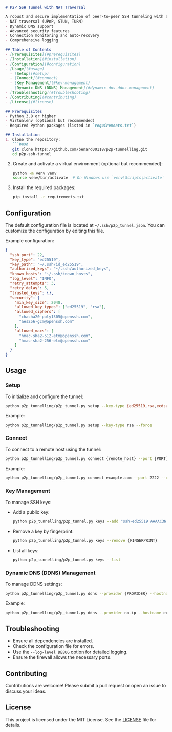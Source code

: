 

```markdown
# P2P SSH Tunnel with NAT Traversal

A robust and secure implementation of peer-to-peer SSH tunneling with advanced features:
- NAT traversal (UPnP, STUN, TURN)
- Dynamic DNS support
- Advanced security features
- Connection monitoring and auto-recovery
- Comprehensive logging

## Table of Contents
- [Prerequisites](#prerequisites)
- [Installation](#installation)
- [Configuration](#configuration)
- [Usage](#usage)
  - [Setup](#setup)
  - [Connect](#connect)
  - [Key Management](#key-management)
  - [Dynamic DNS (DDNS) Management](#dynamic-dns-ddns-management)
- [Troubleshooting](#troubleshooting)
- [Contributing](#contributing)
- [License](#license)

## Prerequisites
- Python 3.8 or higher
- Virtualenv (optional but recommended)
- Required Python packages (listed in `requirements.txt`)

## Installation
1. Clone the repository:
   ```bash
   git clone https://github.com/benard00118/p2p-tunnelling.git
   cd p2p-ssh-tunnel
   ```

2. Create and activate a virtual environment (optional but recommended):
   ```bash
   python -m venv venv
   source venv/bin/activate  # On Windows use `venv\Scripts\activate`
   ```

3. Install the required packages:
   ```bash
   pip install -r requirements.txt
   ```

## Configuration
The default configuration file is located at `~/.ssh/p2p_tunnel.json`. You can customize the configuration by editing this file.

Example configuration:
```json
{
  "ssh_port": 22,
  "key_type": "ed25519",
  "key_path": "~/.ssh/id_ed25519",
  "authorized_keys": "~/.ssh/authorized_keys",
  "known_hosts": "~/.ssh/known_hosts",
  "log_level": "INFO",
  "retry_attempts": 3,
  "retry_delay": 5,
  "trusted_keys": {},
  "security": {
    "min_key_size": 2048,
    "allowed_key_types": ["ed25519", "rsa"],
    "allowed_ciphers": [
      "chacha20-poly1305@openssh.com",
      "aes256-gcm@openssh.com"
    ],
    "allowed_macs": [
      "hmac-sha2-512-etm@openssh.com",
      "hmac-sha2-256-etm@openssh.com"
    ]
  }
}
```

## Usage

### Setup
To initialize and configure the tunnel:
```bash
python p2p_tunnelling/p2p_tunnel.py setup --key-type {ed25519,rsa,ecdsa} --force
```
Example:
```bash
python p2p_tunnelling/p2p_tunnel.py setup --key-type rsa --force
```

### Connect
To connect to a remote host using the tunnel:
```bash
python p2p_tunnelling/p2p_tunnel.py connect {remote_host} --port {PORT} --reverse --timeout {TIMEOUT}
```
Example:
```bash
python p2p_tunnelling/p2p_tunnel.py connect example.com --port 2222 --reverse --timeout 60
```

### Key Management
To manage SSH keys:
- Add a public key:
  ```bash
  python p2p_tunnelling/p2p_tunnel.py keys --add "ssh-ed25519 AAAAC3NzaC1lZDI1NTE5AAAAIB3..."
  ```
- Remove a key by fingerprint:
  ```bash
  python p2p_tunnelling/p2p_tunnel.py keys --remove {FINGERPRINT}
  ```
- List all keys:
  ```bash
  python p2p_tunnelling/p2p_tunnel.py keys --list
  ```

### Dynamic DNS (DDNS) Management
To manage DDNS settings:
```bash
python p2p_tunnelling/p2p_tunnel.py ddns --provider {PROVIDER} --hostname {HOSTNAME} --username {USERNAME} --password {PASSWORD}
```
Example:
```bash
python p2p_tunnelling/p2p_tunnel.py ddns --provider no-ip --hostname example.ddns.net --username myuser --password mypass
```

## Troubleshooting
- Ensure all dependencies are installed.
- Check the configuration file for errors.
- Use the `--log-level DEBUG` option for detailed logging.
- Ensure the firewall allows the necessary ports.

## Contributing
Contributions are welcome! Please submit a pull request or open an issue to discuss your ideas.

## License
This project is licensed under the MIT License. See the [LICENSE](LICENSE) file for details.
